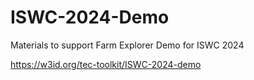 # ISWC-2024-Demo
Materials to support Farm Explorer Demo for ISWC 2024

https://w3id.org/tec-toolkit/ISWC-2024-demo
